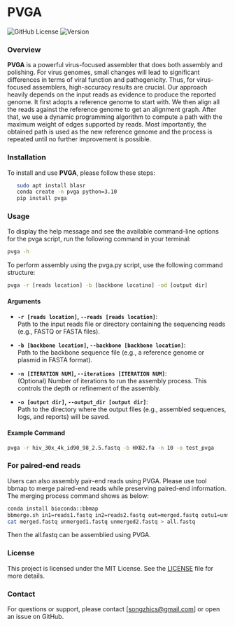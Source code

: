 # PVGA

![GitHub License](https://img.shields.io/github/license/yourusername/yourrepository)
![Version](https://img.shields.io/badge/version-1.0-blue)

### Overview
**PVGA** is a powerful virus-focused assembler that does both assembly and polishing. For virus genomes, small changes will lead to significant differences in terms of viral function and pathogenicity.  Thus, for virus-focused assemblers, high-accuracy results are crucial. Our approach heavily depends on the input reads as evidence to produce the reported genome. It first adopts a reference genome to start with.  We then align all the reads against the reference genome to get an alignment graph. After that, we use a dynamic programming algorithm to compute a path with the maximum weight of edges supported by reads. Most importantly, the obtained path is used as the new reference genome and the process is repeated until no further improvement is possible. 


### Installation
To install and use **PVGA**, please follow these steps:

```bash
   sudo apt install blasr
   conda create -n pvga python=3.10
   pip install pvga
   ``` 

### Usage

To display the help message and see the available command-line options for the pvga script, run the following command in your terminal:
```bash
pvga -h
```

To perform assembly using the pvga.py script, use the following command structure:

```bash
pvga -r [reads location] -b [backbone locatino] -od [output dir]
```
#### Arguments

- **`-r [reads location]`, `--reads [reads location]`**:  
  Path to the input reads file or directory containing the sequencing reads (e.g., FASTQ or FASTA files).

- **`-b [backbone location]`, `--backbone [backbone location]`**:  
  Path to the backbone sequence file (e.g., a reference genome or plasmid in FASTA format).

- **`-n [ITERATION NUM]`, `--iterations [ITERATION NUM]`**:  
  (Optional) Number of iterations to run the assembly process. This controls the depth or refinement of the assembly.

- **`-o [output dir]`, `--output_dir [output dir]`**:  
  Path to the directory where the output files (e.g., assembled sequences, logs, and reports) will be saved.


#### Example Command
```bash
pvga -r hiv_30x_4k_id90_98_2.5.fastq -b HXB2.fa -n 10 -o test_pvga
```

### For paired-end reads
Users can also assembly pair-end reads using PVGA. Please use tool bbmap to merge paired-end reads while preserving paired-end information. The merging process command shows as below:

```bash
conda install bioconda::bbmap
bbmerge.sh in1=reads1.fastq in2=reads2.fastq out=merged.fastq outu1=unmerged1.fastq outu2=unmerged2.fastq
cat merged.fastq unmerged1.fastq unmerged2.fastq > all.fastq
```

Then the all.fastq can be assemblied using PVGA.


### License
This project is licensed under the MIT License. See the [LICENSE](LICENSE) file for more details.

### Contact
For questions or support, please contact [songzhics@gmail.com] or open an issue on GitHub.
```




